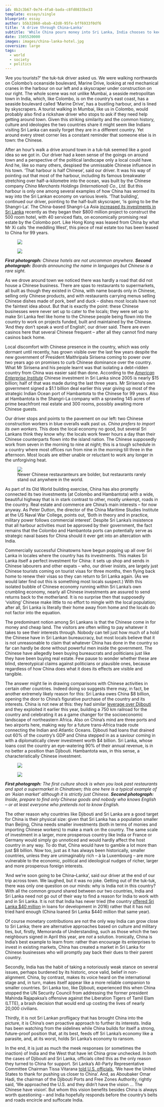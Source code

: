 ```yaml
---
id: 0b2c3b67-0e74-4fa8-bada-c8fd0833be33
template: essays/single
blueprint: essay
author: b5b32860-ebab-42d8-95fe-bff6933f0df6
title: 'A drive through China–Lanka'
subtitle: 'While China pours money into Sri Lanka, India chooses to keep mum.'
date: 1505520000
images: images/china-lanka-hotel.jpg
coversize: large
tags:
  - world
  - society
  - politics
---
```

‘Are you tourists?’ the tuk-tuk driver asked us. We were walking northwards on Colombo’s oceanside boulevard, Marine Drive, looking at red mechanical cranes in the harbour on our left and a skyscraper under construction on our right. The whole scene was not unlike Mumbai, a seaside metropolitan town in India, which, like Colombo, is on the country’s east coast, has a seaside boulevard called ‘Marine Drive’, has a bustling harbour, and is lined by skyscrapers. A tourist walking in Mumbai, like us in Colombo, would probably also find a rickshaw driver who stops to ask if they need help getting around town. Given this striking similarity and the common history, culture and ideologies the two countries share it might seem like Indians visiting Sri Lanka can easily forget they are in a different country. Yet around every street corner lies a constant reminder that someone else is in town: the Chinese.

After an hour’s walk a drive around town in a tuk-tuk seemed like a good idea so we got in. Our driver had a keen sense of the goings on around town and a perspective of the political landscape only a local could have. And he, like so many others, despised the unmissable Chinese influence in his town. ‘That harbour is half Chinese’, said our driver. It was his way of pointing out that most of the harbour, including its famous breakwater stretching over half-a-kilometre into the ocean, was built by the Chinese company *China Merchants Holdings (International) Co., Ltd.* But this harbour is only one among several examples of how China has wormed its way into the Sri Lankan economy on various levels. ‘That building’, continued our driver, pointing to the half-built skyscraper, ‘is going to be the Shangri-La’. The China-based Shangri-La Asia [increased its investments in Sri Lanka](http://www.reuters.com/article/shangri-la-hotel-sri-lanka/shangri-la-hikes-sri-lankan-investment-by-60-pct-to-800-mln-idUSL3N1GM48V) recently as they began their $800 million project to construct the 500 room hotel, with 40 serviced flats, on economically promising real estate by the Colombo port. Like Hong Kong was leased from China by what Mr Xi calls ‘the meddling West’, this piece of real estate too has been leased to China for 99 years.

<div class="gallery">
<figure><img src="//assets.vhbelvadi.com/china-lanka-hotel.jpg"></figure>
<figure><img src="//assets.vhbelvadi.com/china-lanka-chinese-board.jpg"></figure>
<cite><strong>First photograph:</strong> Chinese hotels are not uncommon anywhere. <strong>Second photograph:</strong> Boards announcing the name in languages but Chinese is a rare sight.
</div>

As we drove around town we noticed there was hardly a road that did not house a Chinese business. There are spas to restaurants to supermarkets, all built as though they existed in China, with name boards only in Chinese, selling only Chinese products, and with restaurants carrying menus selling Chinese dishes made of pork, beef and duck – dishes most locals have not the faintest idea about. But that is exactly the point: these Chinese businesses were never set up to cater to the locals; they were set up to make Sri Lanka feel like home to the Chinese people being flown into the country to work on projects funded, built and maintained by the Chinese. ‘And they don’t speak a word of English’, our driver said. There are even casinos here that several Chinese frequent – after all they cannot find many casinos back home.

Local discomfort with Chinese presence in the country, which was only dormant until recently, has grown visible over the last few years despite the new government of President Maithripala Sirisena coming to power over two years ago on promises to curb Chinese dominance over the country. What Mr Sirisena and his people learnt was that isolating a debt-ridden country from China was easier said than done. According to the *[American Enterprise Institute](http://www.aei.org/china-global-investment-tracker/)* Chinese investment in Sri Lanka since 2005 is nearly $15 billion; half of that was made during the last three years. Mr Sirisena’s own government signed a $1.1 billion deal earlier this year giving up most of the strategic Indian Ocean port of Hambantota to the Chinese for 99 years. Also at Hambantota is the Shangri-La company with a sprawling 145 acres of prime beachfront real estate and 300 rooms, possibly awaiting more Chinese guests.

Our driver stops and points to the pavement on our left: two Chinese construction workers in blue overalls walk past us. *China prefers to import its own workers.* This does the local economy no good, but several Sri Lankans think they know why: the locals work fewer hours a day than their Chinese counterparts flown into the island nation. The Chinese supposedly work from seven in the morning to nine at night; this is a tough schedule in a country where most offices run from nine in the morning till three in the afternoon. Most locals are either unable or reluctant to work any longer in the unforgiving heat.

<figure class="fullwidth"><img src="/images/china-lanka-steet-detail.jpg"><figcaption>Newer Chinese restauranteurs are bolder, but restaurants rarely stand out anywhere in the world.</figcaption></figure>

As part of its Old World building exercise, China has also promptly connected its two investments (at Colombo and Hambantota) with a wide, beautiful highway that is in stark contrast to other, mostly unkempt, roads in the country. Real estate and commerce are China’s main interests – for now anyway. As Peter Dutton, the director of the China Maritime Studies Institute at the US Naval War College, points out, ‘Both in theory and in practice, military power follows commercial interest’. Despite Sri Lanka’s insistence that all harbour activities must be approved by their government, the fact remains that the Colombo and Hambantota ports can potentially serve as strategic naval bases for China should it ever get into an altercation with India.

Commercially successful Chinatowns have begun popping up all over Sri Lanka in locales where the country has its investments. This makes Sri Lanka itself a perfect investment for China: it sets up shop and sends in Chinese labourers and other expats – who, our driver insists, are largely just Chinese tourists coming on tourist visas for three months, then flying back home to renew their visas so they can return to Sri Lanka again. (As we would later find out this is something most locals suspect.) With this isolated bubble of Chinese economy running within Sri Lanka’s own crumbling economy, nearly all Chinese investments are assured to send returns back to the motherland. It is no surprise then that supposedly ‘visiting’ Chinese make little to no effort to mingle with the local population; after all, Sri Lanka is literally their home away from home and the locals do not factor into the equation.

The predominant notion among Sri Lankans is that the Chinese come in for money and cheap land. The visitors are often willing to pay whatever it takes to see their interests through. Nobody can tell just how much of a hold the Chinese have in Sri Lankan bureaucracy, but most locals believe that it is not unreasonable to claim that whatever China has done in the country so far can hardly be done without powerful men inside the government. The Chinese have allegedly been buying bureaucrats and politicians just like they have been buying real estate. Few pause to wonder whether these are blind, stereotypical claims against politicians or plausible ones, because regardless of how China does what it does its effects are visible and tangible.

The answer might lie in drawing comparisons with Chinese activities in certain other countries. Indeed doing so suggests there may, in fact, be another extremely likely reason for this: Sri Lanka owes China $8 billion, opening the door to China’s figurative purchase of the country and its interests. China is not new at this: they had similar [leverage over Djibouti](https://www.nytimes.com/2017/02/07/world/africa/africa-china-train.html?_r=0) and they exploited it earlier this year, building a 750 km railroad for the country and celebrating it as a game changer for the socioeconomic landscape of northeastern Africa. Also on China’s mind are three ports and two airports here, making way for a future trans-Africa trade route connecting the Indian and Atlantic Oceans. Djibouti had loans that drained out 60% of the country’s GDP and China stepped in as a saviour coming in with a diplomatically clever investment worth $4 billion. Sri Lanka, whose loans cost the country an eye-watering 90% of their annual revenue, is in no better a position than Djibouti. Hambantota was, in this sense, a characteristically Chinese investment.

<div class="gallery">
<figure><img src="//assets.vhbelvadi.com/china-lanka-asian-market.jpg"></figure>
<figure><img src="//assets.vhbelvadi.com/china-lanka-supermarket.jpg"></figure>
<cite><strong>First photograph:</strong> The first culture shock is when you look past restaurants and spot a supermarket in Chinatown; this one here is a typical example of an ‘Asian market’ although it is strictly just Chinese. <strong>Second photograph:</strong> Inside, prepare to find only Chinese goods and nobody who knows English – or at least everyone who pretends not to know English.</cite>
</div>

The other reason why countries like Djibouti and Sri Lanka are a good target for China is their physical size: given that Sri Lanka has a population smaller than Beijing, China needs smaller investments (both in terms of monies and importing Chinese workers) to make a mark on the country. The same scale of investment in a larger, more prosperous country like India or France  or Germany would simply go unnoticed and would hardly affect the host country in any way. To do that, China would have to gamble a lot more than just $8 billion. Now too, just as it has always been historically, smaller countries, unless they are unimaginably rich – à la Luxembourg – are more vulnerable to the economic, political and ideological nudges of richer, larger and more prosperous foreign interests.

‘And we’re soon going to be China–Lanka’, said our driver at the end of our trip across town. We laughed, but it was no joke. Getting out of the tuk-tuk, there was only one question on our minds: why is India not in this country? With all the common ground shared between our two countries, India and Sri Lanka need not go out of their way to find a reason for India to work with and in Sri Lanka. It is not that India has never tried (the country [offered Sri Lanka $40 million](http://www.lankabusinessonline.com/sri-lanka-obtains-usd1-3bn-foreign-loans-in-2016-china-leads/) in loans for development in 2016) rather that it has not tried hard enough (China loaned Sri Lanka $440 million that same year).

Of course monetary contributions are not the only way India can grow close to Sri Lanka; there are alternative approaches based on culture and military ties, but, firstly, Memoranda of Understanding, such as those which the two neighbours signed in April this year, are *not* a solution. Ironically, China is India’s best example to learn from: rather than encourage its enterprises to invest in existing markets, China has created a market in Sri Lanka for Chinese businesses who will promptly pay back their dues to their parent country.

Secondly, India has the habit of taking a notoriously weak stance on several issues, perhaps burdened by its historic, once valid, belief in non-alignment. China, by contrast, makes its voice heard on the international stage and, in turn, makes itself appear like a more reliable companion to smaller countries. Sri Lanka too, like Djibouti, experienced this when China stopped the UN Security Council from addressing the former president Mahinda Rajapaksa’s offensive against the Liberation Tigers of Tamil Elam (LTTE), a brash decision that would end up costing the lives of nearly 20,000 civilians.

Thirdly, it is not Sri Lankan profligacy that has brought China into the picture, it is China’s own proactive approach to further its interests. India has been watching from the sidelines while China builds for itself a strong, future-proof position that, at its best, feeds off Sri Lanka’s economy like a parasite, and, at its worst, holds Sri Lanka’s economy to ransom.

In the end, it is just as much the meek responses (or sometimes the inaction) of India and the West that have let China grow unchecked. In both the cases of Djibouti and Sri Lanka, officials cited this as the only reason they turned to China for support. Sri Lanka’s All-Party Representative Committee Chairman Tissa Vitarana [told U.S. officials](https://www.gpo.gov/fdsys/pkg/CPRT-111SPRT53866/html/CPRT-111SPRT53866.htm), ‘We have the United States to thank for pushing us closer to China’. And, as Aboubaker Omar Hadi, the chairman of the Djibouti Ports and Free Zones Authority, rightly said, ‘We approached the U.S. and they didn’t have the vision ... The Chinese have vision’. But whom this vision benefits besides China is always worth questioning – and India hopefully responds before the country’s belts and roads encircle and suffocate India.
